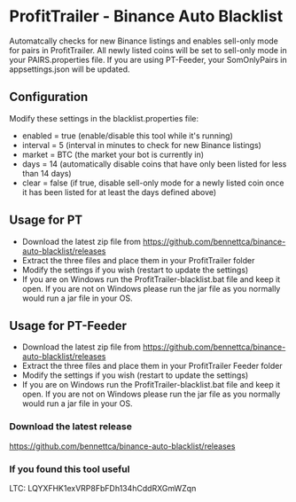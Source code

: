 # ProfitTrailer - Binance Auto Blacklist

Automatcally checks for new Binance listings and enables sell-only mode for pairs in ProfitTrailer.
All newly listed coins will be set to sell-only mode in your PAIRS.properties file. If you are
using PT-Feeder, your SomOnlyPairs in appsettings.json will be updated.

## Configuration
Modify these settings in the blacklist.properties file:
* enabled = true (enable/disable this tool while it's running)
* interval = 5 (interval in minutes to check for new Binance listings)
* market = BTC (the market your bot is currently in)
* days = 14 (automatically disable coins that have only been listed for less than 14 days)
* clear = false (if true, disable sell-only mode for a newly listed coin once it has been listed for at least the days defined above)

## Usage for PT
* Download the latest zip file from https://github.com/bennettca/binance-auto-blacklist/releases
* Extract the three files and place them in your ProfitTrailer folder
* Modify the settings if you wish (restart to update the settings)
* If you are on Windows run the ProfitTrailer-blacklist.bat file and keep it open. If you are not on Windows please run the jar file as you normally would run a jar file in your OS.

## Usage for PT-Feeder
* Download the latest zip file from https://github.com/bennettca/binance-auto-blacklist/releases
* Extract the three files and place them in your ProfitTrailer Feeder folder
* Modify the settings if you wish (restart to update the settings)
* If you are on Windows run the ProfitTrailer-blacklist.bat file and keep it open. If you are not on Windows please run the jar file as you normally would run a jar file in your OS.

### Download the latest release
https://github.com/bennettca/binance-auto-blacklist/releases

### If you found this tool useful
LTC: LQYXFHK1exVRP8FbFDh134hCddRXGmWZqn
